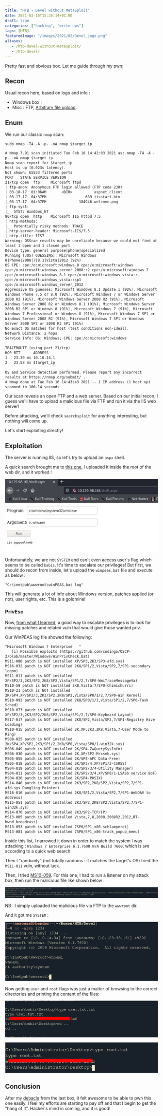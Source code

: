 ```yaml
---
title: "HTB - Devel without MetaSploit"
date: 2021-02-16T15:26:14+01:00
draft: true
categories: ["hacking", "write-ups"]
tags: [HTB]
featuredImage: "/images/2021/02/Devel_Logo.png"
aliases:
   - /htb-devel-without-metasploit/
   - /htb-devel/
---
```

Pretty fast and obvious box. Let me guide through my pwn:

## Recon
Usual recon here, based on logo and info :

* Windows box ;
* Misc : FTP, [Arbitrary file upload](https://owasp.org/www-community/vulnerabilities/Unrestricted_File_Upload).

## Enum
We run our classic `nmap` scan:

```text
sudo nmap -T4 -A -p- -oA nmap $target_ip
```

```text
# Nmap 7.91 scan initiated Tue Feb 16 14:42:03 2021 as: nmap -T4 -A -p- -oA nmap $target_ip
Nmap scan report for $target_ip
Host is up (0.023s latency).
Not shown: 65533 filtered ports
PORT   STATE SERVICE VERSION
21/tcp open  ftp     Microsoft ftpd
| ftp-anon: Anonymous FTP login allowed (FTP code 230)
| 03-18-17  01:06AM       <DIR>          aspnet_client
| 03-17-17  04:37PM                  689 iisstart.htm
|_03-17-17  04:37PM               184946 welcome.png
| ftp-syst:
|_  SYST: Windows_NT
80/tcp open  http    Microsoft IIS httpd 7.5
| http-methods:
|_  Potentially risky methods: TRACE
|_http-server-header: Microsoft-IIS/7.5
|_http-title: IIS7
Warning: OSScan results may be unreliable because we could not find at least 1 open and 1 closed port
Device type: general purpose|phone|specialized
Running (JUST GUESSING): Microsoft Windows 8|Phone|2008|7|8.1|Vista|2012 (92%)
OS CPE: cpe:/o:microsoft:windows_8 cpe:/o:microsoft:windows cpe:/o:microsoft:windows_server_2008:r2 cpe:/o:microsoft:windows_7 cpe:/o:microsoft:windows_8.1 cpe:/o:microsoft:windows_vista::- cpe:/o:microsoft:windows_vista::sp1 cpe:/o:microsoft:windows_server_2012
Aggressive OS guesses: Microsoft Windows 8.1 Update 1 (92%), Microsoft Windows Phone 7.5 or 8.0 (92%), Microsoft Windows 7 or Windows Server 2008 R2 (91%), Microsoft Windows Server 2008 R2 (91%), Microsoft Windows Server 2008 R2 or Windows 8.1 (91%), Microsoft Windows Server 2008 R2 SP1 or Windows 8 (91%), Microsoft Windows 7 (91%), Microsoft Windows 7 Professional or Windows 8 (91%), Microsoft Windows 7 SP1 or Windows Server 2008 R2 (91%), Microsoft Windows 7 SP1 or Windows Server 2008 SP2 or 2008 R2 SP1 (91%)
No exact OS matches for host (test conditions non-ideal).
Network Distance: 2 hops
Service Info: OS: Windows; CPE: cpe:/o:microsoft:windows

TRACEROUTE (using port 21/tcp)
HOP RTT      ADDRESS
1   23.39 ms 10.10.14.1
2   23.58 ms $target_ip

OS and Service detection performed. Please report any incorrect results at https://nmap.org/submit/ .
# Nmap done at Tue Feb 16 14:43:43 2021 -- 1 IP address (1 host up) scanned in 100.14 seconds
```

Our scan reveals an open FTP and a web server. Based on our initial recon, I guess we'll have to upload a malicious file via FTP and run it via the IIS web server! 

Before attacking, we'll check `searchsploit` for anything interesting, but nothing will come up.

Let's start exploiting directly!

## Exploitation
The server is running IIS, so let's try to upload an `aspx` shell. 

A quick search brought me to [this one](https://raw.githubusercontent.com/tennc/webshell/master/fuzzdb-webshell/asp/cmd.aspx), I uploaded it inside the root of the web dir, and it worked !

![Initial Web Shell](/images/2021/02/Devel_Initial_Shell.png)

Unfortunately, we are not `SYSTEM` and can't even access user's flag which seems to be called `babis`. It's time to escalate our privileges! But first, we should do recon from inside, let's upload the `winpeas.bat` file and execute as below :

```text
"C:\inetpub\wwwroot\winPEAS.bat log" 
```

This will generate a lot of info about Windows version, patches applied (or not), user rights, etc. This is a goldmine!

### PrivEsc
Now, [from what I learned](http://www.fuzzysecurity.com/tutorials/16.html), a good way to escalate privileges is to look for missing patches and related vuln that would give those wanted priv.

Our WinPEAS log file showed the following:

```text
"Microsoft Windows 7 Enterprise   " 
   [i] Possible exploits (https://github.com/codingo/OSCP-2/blob/master/Windows/WinPrivCheck.bat)
MS11-080 patch is NOT installed XP/SP3,2K3/SP3-afd.sys)
MS16-032 patch is NOT installed 2K8/SP1/2,Vista/SP2,7/SP1-secondary logon)
MS11-011 patch is NOT installed XP/SP2/3,2K3/SP2,2K8/SP2,Vista/SP1/2,7/SP0-WmiTraceMessageVa)
MS10-59 patch is NOT installed 2K8,Vista,7/SP0-Chimichurri)
MS10-21 patch is NOT installed 2K/SP4,XP/SP2/3,2K3/SP2,2K8/SP2,Vista/SP0/1/2,7/SP0-Win Kernel)
MS10-092 patch is NOT installed 2K8/SP0/1/2,Vista/SP1/2,7/SP0-Task Sched)
MS10-073 patch is NOT installed XP/SP2/3,2K3/SP2/2K8/SP2,Vista/SP1/2,7/SP0-Keyboard Layout)
MS17-017 patch is NOT installed 2K8/SP2,Vista/SP2,7/SP1-Registry Hive Loading)
MS10-015 patch is NOT installed 2K,XP,2K3,2K8,Vista,7-User Mode to Ring)
MS08-025 patch is NOT installed 2K/SP4,XP/SP2,2K3/SP1/2,2K8/SP0,Vista/SP0/1-win32k.sys)
MS06-049 patch is NOT installed 2K/SP4-ZwQuerySysInfo)
MS06-030 patch is NOT installed 2K,XP/SP2-Mrxsmb.sys)
MS05-055 patch is NOT installed 2K/SP4-APC Data-Free)
MS05-018 patch is NOT installed 2K/SP3/4,XP/SP1/2-CSRSS)
MS04-019 patch is NOT installed 2K/SP2/3/4-Utility Manager)
MS04-011 patch is NOT installed 2K/SP2/3/4,XP/SP0/1-LSASS service BoF)
MS04-020 patch is NOT installed 2K/SP4-POSIX)
MS14-040 patch is NOT installed 2K3/SP2,2K8/SP2,Vista/SP2,7/SP1-afd.sys Dangling Pointer)
MS16-016 patch is NOT installed 2K8/SP1/2,Vista/SP2,7/SP1-WebDAV to Address)
MS15-051 patch is NOT installed 2K3/SP2,2K8/SP2,Vista/SP2,7/SP1-win32k.sys)
MS14-070 patch is NOT installed 2K3/SP2-TCP/IP)
MS13-005 patch is NOT installed Vista,7,8,2008,2008R2,2012,RT-hwnd_broadcast)
MS13-053 patch is NOT installed 7SP0/SP1_x86-schlamperei)
MS13-081 patch is NOT installed 7SP0/SP1_x86-track_popup_menu)
```

Inside this list, I narrowed it down in order to match the system I was attacking : `Windows 7 Enterprise 6.1.7600 N/A Build 7600`, which is `SP0` according to a quick web search.

Then I "randomly" (not totally randoms : it matches the target's OS) tried the `MS11-011` vuln, without luck. 

Then, I tried [MS10-059](https://github.com/SecWiki/windows-kernel-exploits/tree/master/MS10-059).  For this one, I had to run a listener on my attack box, then run the malicious file like shown below :

![Devel S10-059](/images/2021/02/Devel_MS10_059.png)

NB : I simply uploaded the malicious file via FTP to the `wwwroot` dir.

And it got me `SYSTEM` :

![Devel SYSTEM](/images/2021/02/Devel_SYSTEM.png)

Now getting `user` and `root` flags was just a matter of browsing to the correct directories and printing the content of the files:

![Devel User Flag](/images/2021/02/Devel_User_Flag.png)

![Devel Root Flag](/images/2021/02/Devel_Root_Flag.png)

## Conclusion

After my [debacle](https://www.masoopy.com/htb-netmon/) from the last box, it felt awesome to be able to pwn this one easily. I feel my efforts are starting to pay off and that I begin to get the "hang of it". Hacker's mind in coming, and it is good!